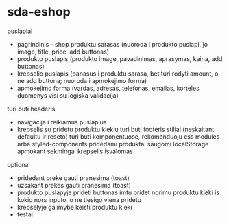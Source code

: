 # sda-eshop
puslapiai
  - pagrindinis - shop
    produktu sarasas (nuoroda i produkto puslapi, jo image, title, price, add buttonas)
  - produkto puslapis (produkto image, pavadinimas, aprasymas, kaina, add buttonas)
  - krepselio puslapis (panasus i produktu sarasa, bet turi rodyti amount, o ne add buttona; nuoroda i apmokejimo forma)
  - apmokejimo forma (vardas, adresas, telefonas, emailas, korteles duomenys visi su logiska validacija)

turi buti headeris
  - navigacija i reikiamus puslapius
  - krepselis su pridetu produktu kiekiu
turi buti footeris
stiliai (neskaitant defaultu ir reseto) turi buti komponentuose, rekomenduoju css modules arba styled-components
pridedami produktai saugomi localStorage
apmokant sekmingai krepselis isvalomas

optional
  - pridedant preke gauti pranesima (toast)
  - uzsakant prekes gauti pranesima (toast)
  - produkto puslapyje prideti buttonas imtu pridet norimu produktu kieki is kokio nors inputo, o ne tiesigo viena pridetu
  - krepselyje galimybe keisti produktu kieki
  - testai
